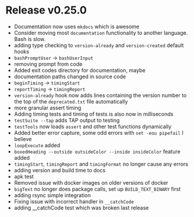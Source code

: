 # Release v0.25.0

- Documentation now uses `mkdocs` which is awesome
- Consider moving most `documentation` functionality to another language. Bash is slow.
- adding type checking to `version-already` and `version-created` default hooks
- `bashPromptUser` -> `bashUserInput`
- removing prompt from code
- Added exit codes directory for documentation, maybe
- documentation paths changed in source code
- `beginTiming` -> `timingStart`
- `reportTiming` -> `timingReport`
- `version-already` hook now adds lines containing the version number to the top of the `deprecated.txt` file automatically
- more granular assert timing
- Adding timing tests and timing of tests is also now in milliseconds
- `testSuite --tap` adds TAP output to testing
- `testTools` now loads `assert` and other test functions dynamically 
- Added better error capture, some odd errors with `set -eou pipefail` I believe
- `loopExecute` added
- `boxedHeading --outside outsideColor --inside insideColor` feature added
- `timingStart`, `timingReport` and `timingFormat` no longer cause any errors
- adding version and build time to docs
- apk test
- Removed issue with docker images on older versions of docker
- `bigText` no longer does package calls, set up `BUILD_TEXT_BINARY` first
- adding rsync simple integration
- Fixing issue with incorrect handler in `__catchCode`
- adding __catchCode test which was broken last release
